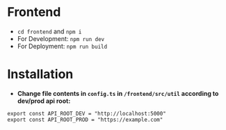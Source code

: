 # Frontend

- `cd frontend` and `npm i`
- For Development: `npm run dev`
- For Deployment: `npm run build`

# Installation

- **Change file contents in `config.ts` in `/frontend/src/util` according to dev/prod api root:**
```
export const API_ROOT_DEV = "http://localhost:5000"
export const API_ROOT_PROD = "https://example.com"
```